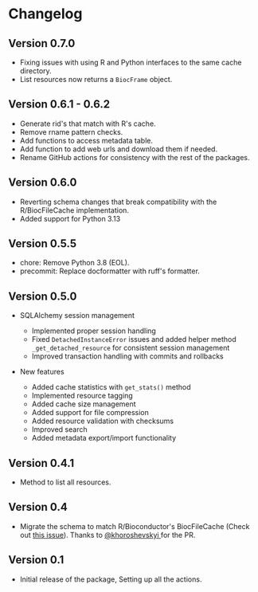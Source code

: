 # Changelog

## Version 0.7.0

- Fixing issues with using R and Python interfaces to the same cache directory.
- List resources now returns a `BiocFrame` object.

## Version 0.6.1 - 0.6.2

- Generate rid's that match with R's cache.
- Remove rname pattern checks.
- Add functions to access metadata table.
- Add function to add web urls and download them if needed.
- Rename GitHub actions for consistency with the rest of the packages.

## Version 0.6.0

- Reverting schema changes that break compatibility with the R/BiocFileCache implementation.
- Added support for Python 3.13

## Version 0.5.5

- chore: Remove Python 3.8 (EOL).
- precommit: Replace docformatter with ruff's formatter.

## Version 0.5.0

- SQLAlchemy session management
  * Implemented proper session handling
  * Fixed `DetachedInstanceError` issues and added helper method `_get_detached_resource` for consistent session management
  * Improved transaction handling with commits and rollbacks

- New features
  * Added cache statistics with `get_stats()` method
  * Implemented resource tagging
  * Added cache size management
  * Added support for file compression
  * Added resource validation with checksums
  * Improved search
  * Added metadata export/import functionality

## Version 0.4.1

- Method to list all resources.

## Version 0.4

- Migrate the schema to match R/Bioconductor's BiocFileCache (Check out [this issue](https://github.com/BiocPy/pyBiocFileCache/issues/11)). Thanks to [@khoroshevskyi ](https://github.com/khoroshevskyi) for the PR.

## Version 0.1

- Initial release of the package, Setting up all the actions.
